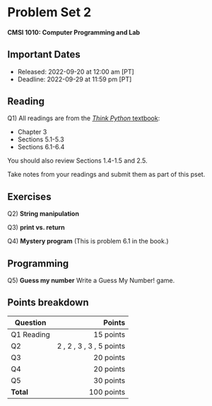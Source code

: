 # Problem Set 2
#### CMSI 1010: Computer Programming and Lab

## Important Dates

 - Released: 2022-09-20 at 12:00 am [PT]
 - Deadline: 2022-09-29 at 11:59 pm [PT]

## Reading

Q1) All readings are from the [_Think Python_ textbook](http://greenteapress.com/thinkpython2/thinkpython2.pdf):
* Chapter 3
* Sections 5.1-5.3
* Sections 6.1-6.4

You should also review Sections 1.4-1.5 and 2.5.

Take notes from your readings and submit them as part of this pset. 

## Exercises

Q2) **String manipulation**   

Q3) **print vs. return**   

Q4) **Mystery program**
    (This is problem 6.1 in the book.) 
    
 ## Programming
     
Q5) **Guess my number**
    Write a Guess My Number! game.
    
 ## Points breakdown
| Question | Points |
| -------- | -----: |
| Q1 Reading | 15 points |
| Q2 | 2 , 2 , 3 , 3 , 5 points |
| Q3  | 20 points |
| Q4  | 20 points |
| Q5  | 30 points |
| **Total** | 100 points |
